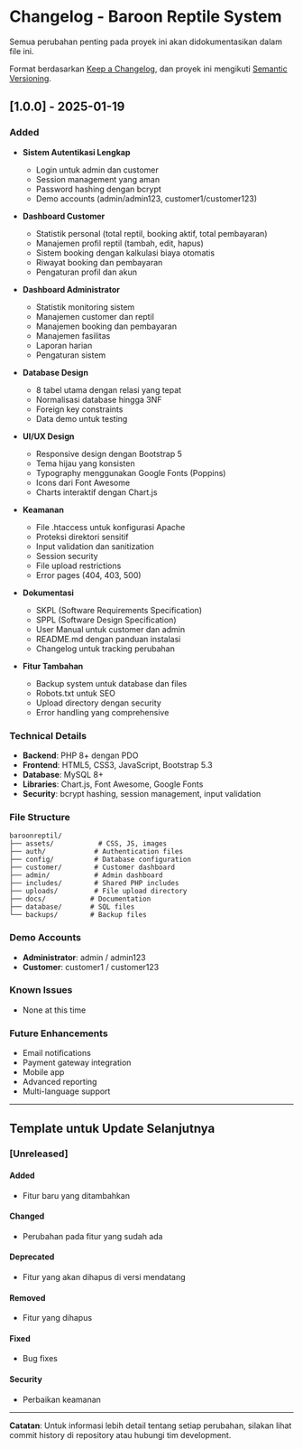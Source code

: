 # Changelog - Baroon Reptile System

Semua perubahan penting pada proyek ini akan didokumentasikan dalam file ini.

Format berdasarkan [Keep a Changelog](https://keepachangelog.com/en/1.0.0/),
dan proyek ini mengikuti [Semantic Versioning](https://semver.org/spec/v2.0.0.html).

## [1.0.0] - 2025-01-19

### Added
- **Sistem Autentikasi Lengkap**
  - Login untuk admin dan customer
  - Session management yang aman
  - Password hashing dengan bcrypt
  - Demo accounts (admin/admin123, customer1/customer123)

- **Dashboard Customer**
  - Statistik personal (total reptil, booking aktif, total pembayaran)
  - Manajemen profil reptil (tambah, edit, hapus)
  - Sistem booking dengan kalkulasi biaya otomatis
  - Riwayat booking dan pembayaran
  - Pengaturan profil dan akun

- **Dashboard Administrator**
  - Statistik monitoring sistem
  - Manajemen customer dan reptil
  - Manajemen booking dan pembayaran
  - Manajemen fasilitas
  - Laporan harian
  - Pengaturan sistem

- **Database Design**
  - 8 tabel utama dengan relasi yang tepat
  - Normalisasi database hingga 3NF
  - Foreign key constraints
  - Data demo untuk testing

- **UI/UX Design**
  - Responsive design dengan Bootstrap 5
  - Tema hijau yang konsisten
  - Typography menggunakan Google Fonts (Poppins)
  - Icons dari Font Awesome
  - Charts interaktif dengan Chart.js

- **Keamanan**
  - File .htaccess untuk konfigurasi Apache
  - Proteksi direktori sensitif
  - Input validation dan sanitization
  - Session security
  - File upload restrictions
  - Error pages (404, 403, 500)

- **Dokumentasi**
  - SKPL (Software Requirements Specification)
  - SPPL (Software Design Specification)
  - User Manual untuk customer dan admin
  - README.md dengan panduan instalasi
  - Changelog untuk tracking perubahan

- **Fitur Tambahan**
  - Backup system untuk database dan files
  - Robots.txt untuk SEO
  - Upload directory dengan security
  - Error handling yang comprehensive

### Technical Details
- **Backend**: PHP 8+ dengan PDO
- **Frontend**: HTML5, CSS3, JavaScript, Bootstrap 5.3
- **Database**: MySQL 8+
- **Libraries**: Chart.js, Font Awesome, Google Fonts
- **Security**: bcrypt hashing, session management, input validation

### File Structure
```
baroonreptil/
├── assets/           # CSS, JS, images
├── auth/            # Authentication files
├── config/          # Database configuration
├── customer/        # Customer dashboard
├── admin/           # Admin dashboard
├── includes/        # Shared PHP includes
├── uploads/         # File upload directory
├── docs/           # Documentation
├── database/       # SQL files
└── backups/        # Backup files
```

### Demo Accounts
- **Administrator**: admin / admin123
- **Customer**: customer1 / customer123

### Known Issues
- None at this time

### Future Enhancements
- Email notifications
- Payment gateway integration
- Mobile app
- Advanced reporting
- Multi-language support

---

## Template untuk Update Selanjutnya

### [Unreleased]

#### Added
- Fitur baru yang ditambahkan

#### Changed
- Perubahan pada fitur yang sudah ada

#### Deprecated
- Fitur yang akan dihapus di versi mendatang

#### Removed
- Fitur yang dihapus

#### Fixed
- Bug fixes

#### Security
- Perbaikan keamanan

---

**Catatan**: Untuk informasi lebih detail tentang setiap perubahan, silakan lihat commit history di repository atau hubungi tim development.